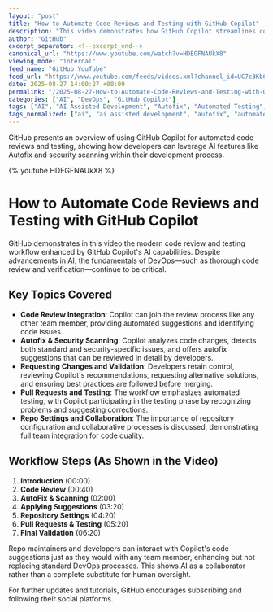 ```yaml
---
layout: "post"
title: "How to Automate Code Reviews and Testing with GitHub Copilot"
description: "This video demonstrates how GitHub Copilot streamlines code reviews and testing within development workflows. Viewers are shown features such as Autofix, security flaw detection, and the ability to interact with Copilot's suggestions during pull requests. The content highlights how traditional DevOps practices remain relevant even with AI integration, emphasizing collaborative review and validation processes."
author: "GitHub"
excerpt_separator: <!--excerpt_end-->
canonical_url: "https://www.youtube.com/watch?v=HDEGFNAUkX8"
viewing_mode: "internal"
feed_name: "GitHub YouTube"
feed_url: "https://www.youtube.com/feeds/videos.xml?channel_id=UC7c3Kb6jYCRj4JOHHZTxKsQ"
date: 2025-08-27 14:00:27 +00:00
permalink: "/2025-08-27-How-to-Automate-Code-Reviews-and-Testing-with-GitHub-Copilot.html"
categories: ["AI", "DevOps", "GitHub Copilot"]
tags: ["AI", "AI Assisted Development", "Autofix", "Automated Testing", "Code Review", "CodeReview", "Continuous Integration", "DevOps", "GitHub", "GitHub Copilot", "Pull Requests", "Repository Management", "Security Scanning", "Software Development", "Videos"]
tags_normalized: ["ai", "ai assisted development", "autofix", "automated testing", "code review", "codereview", "continuous integration", "devops", "github", "github copilot", "pull requests", "repository management", "security scanning", "software development", "videos"]
---
```


GitHub presents an overview of using GitHub Copilot for automated code reviews and testing, showing how developers can leverage AI features like Autofix and security scanning within their development process.<!--excerpt_end-->

{% youtube HDEGFNAUkX8 %}

# How to Automate Code Reviews and Testing with GitHub Copilot

GitHub demonstrates in this video the modern code review and testing workflow enhanced by GitHub Copilot's AI capabilities. Despite advancements in AI, the fundamentals of DevOps—such as thorough code review and verification—continue to be critical.

## Key Topics Covered

- **Code Review Integration**: Copilot can join the review process like any other team member, providing automated suggestions and identifying code issues.
- **Autofix & Security Scanning**: Copilot analyzes code changes, detects both standard and security-specific issues, and offers autofix suggestions that can be reviewed in detail by developers.
- **Requesting Changes and Validation**: Developers retain control, reviewing Copilot's recommendations, requesting alternative solutions, and ensuring best practices are followed before merging.
- **Pull Requests and Testing**: The workflow emphasizes automated testing, with Copilot participating in the testing phase by recognizing problems and suggesting corrections.
- **Repo Settings and Collaboration**: The importance of repository configuration and collaborative processes is discussed, demonstrating full team integration for code quality.

## Workflow Steps (As Shown in the Video)

1. **Introduction** (00:00)
2. **Code Review** (00:40)
3. **AutoFix & Scanning** (02:00)
4. **Applying Suggestions** (03:20)
5. **Repository Settings** (04:20)
6. **Pull Requests & Testing** (05:20)
7. **Final Validation** (06:20)

Repo maintainers and developers can interact with Copilot's code suggestions just as they would with any team member, enhancing but not replacing standard DevOps processes. This shows AI as a collaborator rather than a complete substitute for human oversight.

For further updates and tutorials, GitHub encourages subscribing and following their social platforms.
